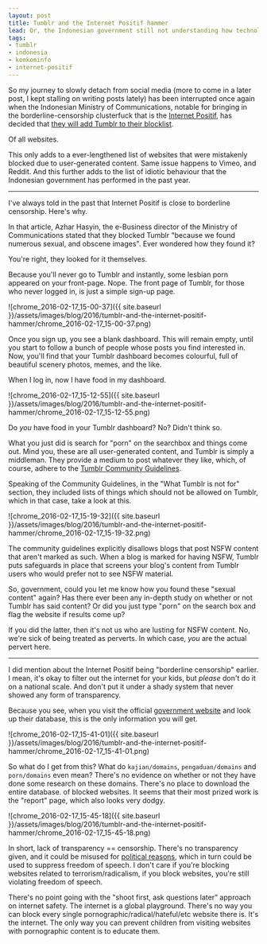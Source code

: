 ```yaml
---
layout: post
title: Tumblr and the Internet Positif hammer
lead: Or, the Indonesian government still not understanding how technology works.
tags:
- tumblr
- indonesia
- kemkominfo
- internet-positif
---
```


So my journey to slowly detach from social media (more to come in a later post, I kept stalling on writing posts lately) has been interrupted once again when the Indonesian Ministry of Communications, notable for bringing in the borderline-censorship clusterfuck that is the [Internet Positif](http://trustpositif.kominfo.go.id/), has decided that [they will add Tumblr to their blocklist](http://inet.detik.com/read/2016/02/17/131551/3144254/399/banyak-pornografi-tumblr-diblokir-kominfo).

Of all websites.

This only adds to a ever-lengthened list of websites that were mistakenly blocked due to user-generated content. Same issue happens to Vimeo, and Reddit. And this further adds to the list of idiotic behaviour that the Indonesian government has performed in the past year.

---

I've always told in the past that Internet Positif is close to borderline censorship. Here's why.

In that article, Azhar Hasyin, the e-Business director of the Ministry of Communications stated that they blocked Tumblr "because we found numerous sexual, and obscene images". Ever wondered how they found it?

You're right, they looked for it themselves.

Because you'll never go to Tumblr and instantly, some lesbian porn appeared on your front-page. Nope. The front page of Tumblr, for those who never logged in, is just a simple sign-up page.

![chrome_2016-02-17_15-00-37]({{ site.baseurl }}/assets/images/blog/2016/tumblr-and-the-internet-positif-hammer/chrome_2016-02-17_15-00-37.png)

Once you sign up, you see a blank dashboard. This will remain empty, until you start to follow a bunch of people whose posts you find interested in. Now, you'll find that your Tumblr dashboard becomes colourful, full of beautiful scenery photos, memes, and the like.

When I log in, now I have food in my dashboard.

![chrome_2016-02-17_15-12-55]({{ site.baseurl }}/assets/images/blog/2016/tumblr-and-the-internet-positif-hammer/chrome_2016-02-17_15-12-55.png)

Do *you* have food in your Tumblr dashboard? No? Didn't think so.

What you just did is search for "porn" on the searchbox and things come out. Mind you, these are all user-generated content, and Tumblr is simply a middleman. They provide a medium to post whatever they like, which, of course, adhere to the [Tumblr Community Guidelines](https://www.tumblr.com/policy/en/community).

Speaking of the Community Guidelines, in the "What Tumblr is not for" section, they included lists of things which should not be allowed on Tumblr, which in that case, take a look at this.

![chrome_2016-02-17_15-19-32]({{ site.baseurl }}/assets/images/blog/2016/tumblr-and-the-internet-positif-hammer/chrome_2016-02-17_15-19-32.png)

The community guidelines explicitly disallows blogs that post NSFW content that aren't marked as such. When a blog is marked for having NSFW, Tumblr puts safeguards in place that screens your blog's content from Tumblr users who would prefer not to see NSFW material.

So, government, could you let me know how you found these "sexual content" again? Has there ever been any in-depth study on whether or not Tumblr has said content? Or did you just type "porn" on the search box and flag the website if results come up?

If you did the latter, then it's not us who are lusting for NSFW content. No, we're sick of being treated as perverts. In which case, *you* are the actual pervert here.

---

I did mention about the Internet Positif being "borderline censorship" earlier. I mean, it's okay to filter out the internet for your kids, but *please* don't do it on a national scale. And don't put it under a shady system that never showed any form of transparency.

Because you see, when you visit the official [government website](http://trustpositif.kominfo.go.id/) and look up their database, this is the only information you will get.

![chrome_2016-02-17_15-41-01]({{ site.baseurl }}/assets/images/blog/2016/tumblr-and-the-internet-positif-hammer/chrome_2016-02-17_15-41-01.png)

So what do I get from this? What do `kajian/domains`, `pengaduan/domains` and `porn/domains` even mean? There's no evidence on whether or not they have done some research on these domains. There's no place to download the entire database. of blocked websites. It seems that their most prized work is the "report" page, which also looks very dodgy.

![chrome_2016-02-17_15-45-18]({{ site.baseurl }}/assets/images/blog/2016/tumblr-and-the-internet-positif-hammer/chrome_2016-02-17_15-45-18.png)

In short, lack of transparency == censorship. There's no transparency given, and it could be misused for [political reasons](http://tekno.kompas.com/read/2016/01/26/15345707/Kemenkominfo.Kembali.Blokir.24.Situs.Radikal), which in turn could be used to suppress freedom of speech. I don't care if you're blocking websites related to terrorism/radicalism, if you block websites, you're still violating freedom of speech.

There's no point going with the "shoot first, ask questions later" approach on internet safety. The internet is a global playground. There's no way you can block every single pornographic/radical/hateful/etc website there is. It's the internet. The only way you can prevent children from visiting websites with pornographic content is to educate them.
